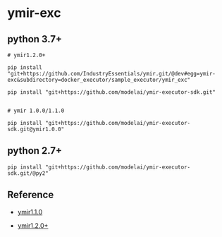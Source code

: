 # ymir-exc

## python 3.7+
```
# ymir1.2.0+

pip install "git+https://github.com/IndustryEssentials/ymir.git/@dev#egg=ymir-exc&subdirectory=docker_executor/sample_executor/ymir_exc"

pip install "git+https://github.com/modelai/ymir-executor-sdk.git"


# ymir 1.0.0/1.1.0

pip install "git+https://github.com/modelai/ymir-executor-sdk.git@ymir1.0.0"
```

## python 2.7+

```
pip install "git+https://github.com/modelai/ymir-executor-sdk.git/@py2"
```

## Reference

- [ymir1.1.0](https://github.com/IndustryEssentials/ymir/tree/master/docker_executor/sample_executor/executor)

- [ymir1.2.0+](https://github.com/IndustryEssentials/ymir/tree/dev/docker_executor/sample_executor/ymir_exc)
